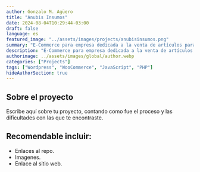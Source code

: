 ```yaml
---
author: Gonzalo M. Agüero
title: "Anubis Insumos"
date: 2024-08-04T10:29:44-03:00
draft: false
language: es
featured_image: "../assets/images/projects/anubisinsumos.png"
summary: "E-Commerce para empresa dedicada a la venta de artículos para artesanos."
description: "E-Commerce para empresa dedicada a la venta de artículos para artesanos."
authorimage: ../assets/images/global/author.webp
categories: ["Projects"]
tags: ["Wordpress", "WooCommerce", "JavaScript", "PHP"]
hideAuthorSection: true
---
```

## Sobre el proyecto
Escribe aquí sobre tu proyecto, contando como fue el proceso y las dificultades con las que te encontraste.
## Recomendable incluir:
- Enlaces al repo.
- Imagenes.
- Enlace al sitio web.

